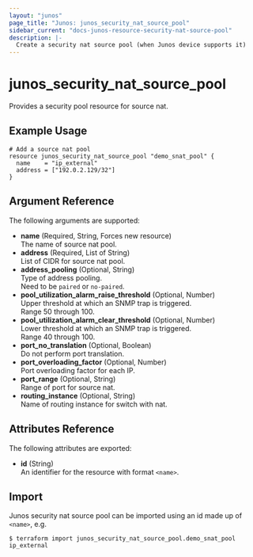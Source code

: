 ```yaml
---
layout: "junos"
page_title: "Junos: junos_security_nat_source_pool"
sidebar_current: "docs-junos-resource-security-nat-source-pool"
description: |-
  Create a security nat source pool (when Junos device supports it)
---
```


# junos_security_nat_source_pool

Provides a security pool resource for source nat.

## Example Usage

```hcl
# Add a source nat pool
resource junos_security_nat_source_pool "demo_snat_pool" {
  name    = "ip_external"
  address = ["192.0.2.129/32"]
}
```

## Argument Reference

The following arguments are supported:

- **name** (Required, String, Forces new resource)  
  The name of source nat pool.
- **address** (Required, List of String)  
  List of CIDR for source nat pool.
- **address_pooling** (Optional, String)  
  Type of address pooling.  
  Need to be `paired` or `no-paired`.
- **pool_utilization_alarm_raise_threshold** (Optional, Number)  
  Upper threshold at which an SNMP trap is triggered.  
  Range 50 through 100.
- **pool_utilization_alarm_clear_threshold** (Optional, Number)  
  Lower threshold at which an SNMP trap is triggered.  
  Range 40 through 100.
- **port_no_translation** (Optional, Boolean)  
  Do not perform port translation.
- **port_overloading_factor** (Optional, Number)  
  Port overloading factor for each IP.
- **port_range** (Optional, String)  
  Range of port for source nat.
- **routing_instance** (Optional, String)  
  Name of routing instance for switch with nat.

## Attributes Reference

The following attributes are exported:

- **id** (String)  
  An identifier for the resource with format `<name>`.

## Import

Junos security nat source pool can be imported using an id made up of `<name>`, e.g.

```shell
$ terraform import junos_security_nat_source_pool.demo_snat_pool ip_external
```
